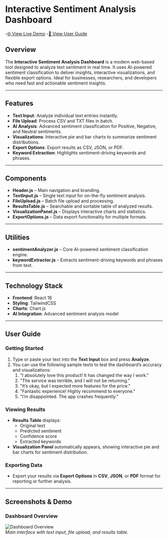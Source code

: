 # Interactive Sentiment Analysis Dashboard

-[🌐 View Live Demo](https://b27twzkhwqor.trickle.host) 
-[📖 View User Guide](https://github.com/Capaciti-Tech-Team/Sentimate-Analysis-System/blob/3d67e23aad30a118a054670b264d580474706867/User%20Guide.pdf) 

## Overview
The **Interactive Sentiment Analysis Dashboard** is a modern web-based tool designed to analyze text sentiment in real time. It uses AI-powered sentiment classification to deliver insights, interactive visualizations, and flexible export options. Ideal for businesses, researchers, and developers who need fast and actionable sentiment insights.

---

## Features
- **Text Input**: Analyze individual text entries instantly.  
- **File Upload**: Process CSV and TXT files in batch.  
- **AI Analysis**: Advanced sentiment classification for Positive, Negative, and Neutral sentiments.  
- **Visualizations**: Interactive pie and bar charts to summarize sentiment distributions.  
- **Export Options**: Export results as CSV, JSON, or PDF.  
- **Keyword Extraction**: Highlights sentiment-driving keywords and phrases.    

---

## Components
- **Header.js** – Main navigation and branding.  
- **TextInput.js** – Single text input for on-the-fly sentiment analysis.  
- **FileUpload.js** – Batch file upload and processing.  
- **ResultsTable.js** – Searchable and sortable table of analyzed results.  
- **VisualizationPanel.js** – Displays interactive charts and statistics.  
- **ExportOptions.js** – Data export functionality for multiple formats.  

---

## Utilities
- **sentimentAnalyzer.js** – Core AI-powered sentiment classification engine.  
- **keywordExtractor.js** – Extracts sentiment-driving keywords and phrases from text.  

---

## Technology Stack
- **Frontend**: React 18  
- **Styling**: TailwindCSS  
- **Charts**: Chart.js  
- **AI Integration**: Advanced sentiment analysis model  

---

## User Guide

### Getting Started
1. Type or paste your text into the **Text Input** box and press **Analyze**.  
2. You can use the following sample texts to test the dashboard’s accuracy and visualizations:
   1. "I absolutely love this product! It has changed the way I work."  
   2. "The service was terrible, and I will not be returning."  
   3. "It’s okay, but I expected more features for the price."  
   4. "Fantastic experience! Highly recommend to everyone."  
   5. "I’m disappointed. The app crashes frequently."  

### Viewing Results
- **Results Table** displays:
  - Original text  
  - Predicted sentiment  
  - Confidence score  
  - Extracted keywords  
- **Visualization Panel** automatically appears, showing interactive pie and bar charts for sentiment distribution.  

### Exporting Data
- Export your results via **Export Options** in **CSV**, **JSON**, or **PDF** format for reporting or further analysis.  

---

## Screenshots & Demo

### Dashboard Overview
![Dashboard Overview](https://via.placeholder.com/800x400?text=Dashboard+Overview)  
*Main interface with text input, file upload, and results table.*


